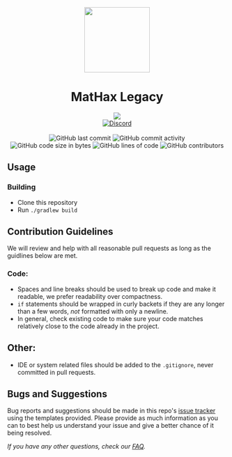 <div align="center">
  <img src="https://mathaxclient.xyz/resources/images/icons/icon.png" width="150" height="150">
</div>

<h1 align="center">
  MatHax Legacy
</h1>

<div align="center">
    <a href="https://meteorclient.com"><img src="https://img.shields.io/badge/Meteor%20Client-Fork-e64c65"></a>
    <br>
    <a href="https://mathaxclient.xyz/Discord"><img src="https://img.shields.io/discord/823286525402939402?logo=discord" alt="Discord"/></a>
    <br><br>
    <img src="https://img.shields.io/github/last-commit/MatHax/Legacy" alt="GitHub last commit"/>
    <img src="https://img.shields.io/github/commit-activity/w/MatHax/Legacy" alt="GitHub commit activity"/>
    <br>
    <img src="https://img.shields.io/github/languages/code-size/MatHax/Legacy" alt="GitHub code size in bytes"/>
    <img src="https://tokei.rs/b1/github/MatHax/Legacy" alt="GitHub lines of code"/>
    <img src="https://img.shields.io/github/contributors/MatHax/Legacy" alt="GitHub contributors"/>
</div>

## Usage

### Building
- Clone this repository
- Run `./gradlew build`

## Contribution Guidelines

We will review and help with all reasonable pull requests as long as the guidlines below are met.

### Code:
- Spaces and line breaks should be used to break up code and make it readable, we prefer readability over compactness.
- `if` statements should be wrapped in curly backets if they are any longer than a few words, *not* formatted with only a newline.
- In general, check existing code to make sure your code matches relatively close to the code already in the project.

## Other:
- IDE or system related files should be added to the `.gitignore`, never committed in pull requests.

## Bugs and Suggestions
Bug reports and suggestions should be made in this repo's [issue tracker](https://github.com/MatHax/Legacy/issues) using the templates provided. Please provide as much information as you can to best help us understand your issue and give a better chance of it being resolved.

*If you have any other questions, check our [FAQ](https://mathaxclient.xyz/FAQ).*

